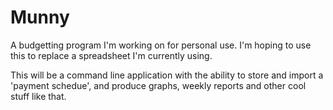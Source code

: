 # Munny

A budgetting program I'm working on for personal use. I'm hoping to use this to replace a spreadsheet I'm currently using.

This will be a command line application with the ability to store and import a 'payment schedue', and produce graphs, weekly reports and other cool stuff like that.
